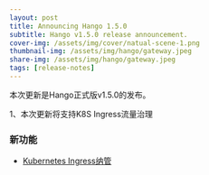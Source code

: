 ```yaml
---
layout: post
title: Announcing Hango 1.5.0
subtitle: Hango v1.5.0 release announcement.
cover-img: /assets/img/cover/natual-scene-1.png
thumbnail-img: /assets/img/hango/gateway.jpeg
share-img: /assets/img/hango/gateway.jpeg
tags: [release-notes]
---
```


本次更新是Hango正式版v1.5.0的发布。

1、本次更新将支持K8S Ingress流量治理
### 新功能

- [Kubernetes Ingress纳管](http://localhost:8000/user-guide/best-practices/virtual-gateway/kubernetes-ingress/)


